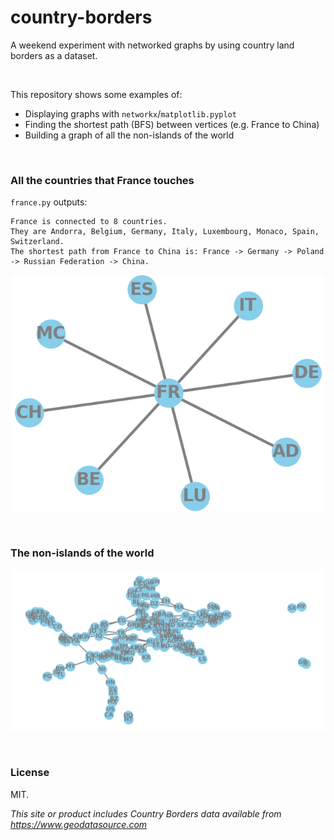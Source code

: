 # country-borders

A weekend experiment with networked graphs by using country land borders as a dataset.

<br>

This repository shows some examples of:

- Displaying graphs with `networkx`/`matplotlib.pyplot`
- Finding the shortest path (BFS) between vertices (e.g. France to China)
- Building a graph of all the non-islands of the world

<br>

### All the countries that France touches

`france.py` outputs:

```
France is connected to 8 countries.
They are Andorra, Belgium, Germany, Italy, Luxembourg, Monaco, Spain, Switzerland.
The shortest path from France to China is: France -> Germany -> Poland -> Russian Federation -> China.
```

![A networked graph of all the countries that France touches](https://github.com/healeycodes/country-borders/blob/master/france-connections.png)

<br>

### The non-islands of the world

![A networked graph of all the non-islands -- it's a little squished together](https://github.com/healeycodes/country-borders/blob/master/squished-non-islands.png)

<br>

### License

MIT.

_This site or product includes Country Borders data available from https://www.geodatasource.com_
